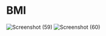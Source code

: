 # BMI
![Screenshot (59)](https://user-images.githubusercontent.com/73547094/172412895-46f70a9a-0d72-4310-af0f-d223345fd549.png)
![Screenshot (60)](https://user-images.githubusercontent.com/73547094/172412901-7068d99d-6f42-43fd-86b4-d2234e6743fb.png)
